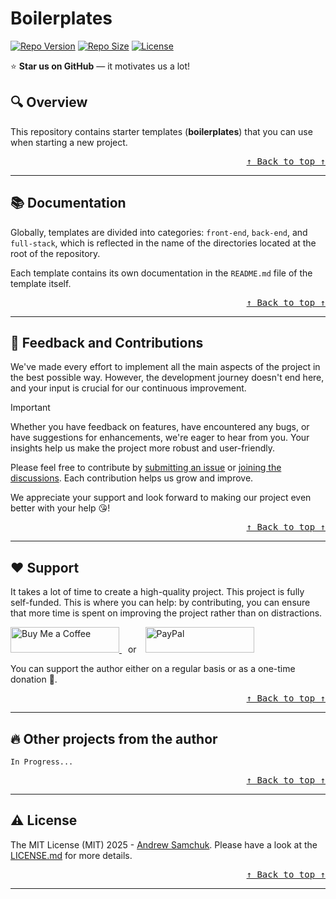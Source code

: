 # Boilerplates

<a id="top"></a>

[![Repo Version][repo_version_img]][repo_url]
[![Repo Size][repo_size_img]][repo_url]
[![License][repo_license_img]][repo_license_url]

⭐ **Star us on GitHub** — it motivates us a lot!

## 🔍 Overview

This repository contains starter templates (**boilerplates**) that you can use when starting a new project.

<div align="right">
    <kbd>
        <a href="#top">↑ Back to top ↑</a>
    </kbd>
</div>

---

## 📚 Documentation

Globally, templates are divided into categories: `front-end`, `back-end`, and `full-stack`, which is reflected in the name of the directories located at the root of the repository.

Each template contains its own documentation in the `README.md` file of the template itself.

<div align="right">
    <kbd>
        <a href="#top">↑ Back to top ↑</a>
    </kbd>
</div>

---

## 🤝 Feedback and Contributions

We've made every effort to implement all the main aspects of the project in the best possible way. However, the development journey doesn't end here, and your input is crucial for our continuous improvement.

> [!IMPORTANT]
> Whether you have feedback on features, have encountered any bugs, or have suggestions for enhancements, we're eager to hear from you. Your insights help us make the project more robust and user-friendly.

Please feel free to contribute by [submitting an issue][repo_issues_url] or [joining the discussions][organization_discussions_url]. Each contribution helps us grow and improve.

We appreciate your support and look forward to making our project even better with your help 😘!

<div align="right">
    <kbd>
        <a href="#top">↑ Back to top ↑</a>
    </kbd>
</div>

---

## ❤️ Support

It takes a lot of time to create a high-quality project. This project is fully self-funded. This is where you can help: by contributing, you can ensure that more time is spent on improving the project rather than on distractions.

<a href="https://buymeacoffee.com/betelgeuseo" target="_blank">
    <img src="https://www.buymeacoffee.com/assets/img/custom_images/yellow_img.png" alt="Buy Me a Coffee" style="height: 41px !important; width: 174px !important;">
</a>
<span style="margin: 0 10px;">or</span>
<a href="https://www.paypal.com/donate/?hosted_button_id=327N24D6QDLVC">
	<img src="https://www.paypalobjects.com/webstatic/mktg/logo/AM_mc_vs_dc_ae.jpg" alt="PayPal" style="height: 41px !important; width: 174px !important;">
</a>

You can support the author either on a regular basis or as a one-time donation 🙏.

<div align="right">
    <kbd>
        <a href="#top">↑ Back to top ↑</a>
    </kbd>
</div>

---

## 🔥 Other projects from the author

`In Progress...`

<div align="right">
    <kbd>
        <a href="#top">↑ Back to top ↑</a>
    </kbd>
</div>

---

## ⚠️ License

The MIT License (MIT) 2025 - [Andrew Samchuk][author_url]. Please have a look at the [LICENSE.md][repo_license_url] for more details.

<div align="right">
    <kbd>
        <a href="#top">↑ Back to top ↑</a>
    </kbd>
</div>

---

<!-- Author -->

[author_url]: https://github.com/betelgeuseAS

<!-- Organization -->

[organization_discussions_url]: https://github.com/orgs/{organization_name}/discussions/categories/announcements

<!-- Repository -->

[repo_version_img]: https://img.shields.io/badge/version-1.0.0-1E88E5?style=for-the-badge
[repo_size_img]: https://img.shields.io/github/repo-size/betelgeuseAS/boilerplates.svg?style=for-the-badge&color=E53935
[repo_license_img]: https://img.shields.io/badge/license-MIT-4CAF50?style=for-the-badge&logo=none

[repo_url]: https://github.com/betelgeuseAS/boilerplates
[repo_issues_url]: https://github.com/betelgeuseAS/boilerplates/issues
[repo_license_url]: https://github.com/betelgeuseAS/boilerplates/blob/master/LICENSE
